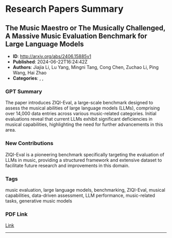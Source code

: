 # Research Papers Summary

## The Music Maestro or The Musically Challenged, A Massive Music  Evaluation Benchmark for Large Language Models

- **ID**: http://arxiv.org/abs/2406.15885v1
- **Published**: 2024-06-22T16:24:42Z
- **Authors**: Jiajia Li, Lu Yang, Mingni Tang, Cong Chen, Zuchao Li, Ping Wang, Hai Zhao
- **Categories**: , , 

### GPT Summary
The paper introduces ZIQI-Eval, a large-scale benchmark designed to assess the musical abilities of large language models (LLMs), comprising over 14,000 data entries across various music-related categories. Initial evaluations reveal that current LLMs exhibit significant deficiencies in musical capabilities, highlighting the need for further advancements in this area.

### New Contributions
ZIQI-Eval is a pioneering benchmark specifically targeting the evaluation of LLMs in music, providing a structured framework and extensive dataset to facilitate future research and improvements in this domain.

### Tags
music evaluation, large language models, benchmarking, ZIQI-Eval, musical capabilities, data-driven assessment, LLM performance, music-related tasks, generative music models

### PDF Link
[Link](http://arxiv.org/abs/2406.15885v1)

---

